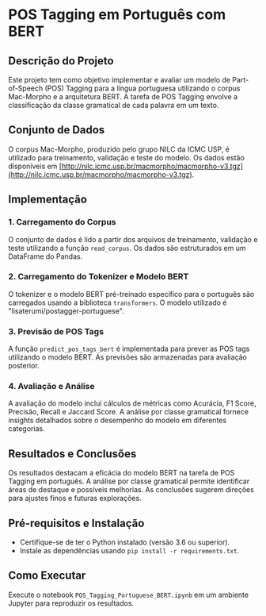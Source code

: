 # POS Tagging em Português com BERT

## Descrição do Projeto

Este projeto tem como objetivo implementar e avaliar um modelo de Part-of-Speech (POS) Tagging para a língua portuguesa utilizando o corpus Mac-Morpho e a arquitetura BERT. A tarefa de POS Tagging envolve a classificação da classe gramatical de cada palavra em um texto.

## Conjunto de Dados

O corpus Mac-Morpho, produzido pelo grupo NILC da ICMC USP, é utilizado para treinamento, validação e teste do modelo. Os dados estão disponíveis em [http://nilc.icmc.usp.br/macmorpho/macmorpho-v3.tgz](http://nilc.icmc.usp.br/macmorpho/macmorpho-v3.tgz).

## Implementação

### 1. Carregamento do Corpus

O conjunto de dados é lido a partir dos arquivos de treinamento, validação e teste utilizando a função `read_corpus`. Os dados são estruturados em um DataFrame do Pandas.

### 2. Carregamento do Tokenizer e Modelo BERT

O tokenizer e o modelo BERT pré-treinado específico para o português são carregados usando a biblioteca `transformers`. O modelo utilizado é "lisaterumi/postagger-portuguese".

### 3. Previsão de POS Tags

A função `predict_pos_tags_bert` é implementada para prever as POS tags utilizando o modelo BERT. As previsões são armazenadas para avaliação posterior.

### 4. Avaliação e Análise

A avaliação do modelo inclui cálculos de métricas como Acurácia, F1 Score, Precisão, Recall e Jaccard Score. A análise por classe gramatical fornece insights detalhados sobre o desempenho do modelo em diferentes categorias.

## Resultados e Conclusões

Os resultados destacam a eficácia do modelo BERT na tarefa de POS Tagging em português. A análise por classe gramatical permite identificar áreas de destaque e possíveis melhorias. As conclusões sugerem direções para ajustes finos e futuras explorações.

## Pré-requisitos e Instalação

- Certifique-se de ter o Python instalado (versão 3.6 ou superior).
- Instale as dependências usando `pip install -r requirements.txt`.

## Como Executar

Execute o notebook `POS_Tagging_Portuguese_BERT.ipynb` em um ambiente Jupyter para reproduzir os resultados.
